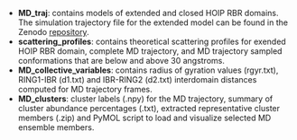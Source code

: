 - **MD_traj**: contains models of extended and closed HOIP RBR domains. The simulation trajectory file for the extended model can be found in the Zenodo [repository](https://zenodo.org/record/6583368).
- **scattering_profiles**: contains theoretical scattering profiles for exended HOIP RBR domain, complete MD trajectory, and MD trajectory sampled conformations that are below and above 30 angstroms. 
- **MD_collective_variables**: contains radius of gyration values (rgyr.txt), RING1-IBR (d1.txt) and IBR-RING2 (d2.txt) interdomain distances computed for MD trajectory frames.
- **MD_clusters**: cluster labels (.npy) for the MD trajectory, summary of cluster abundance percentages (.txt), extracted representative cluster members (.zip) and PyMOL script to load and visualize selected MD ensemble members.
